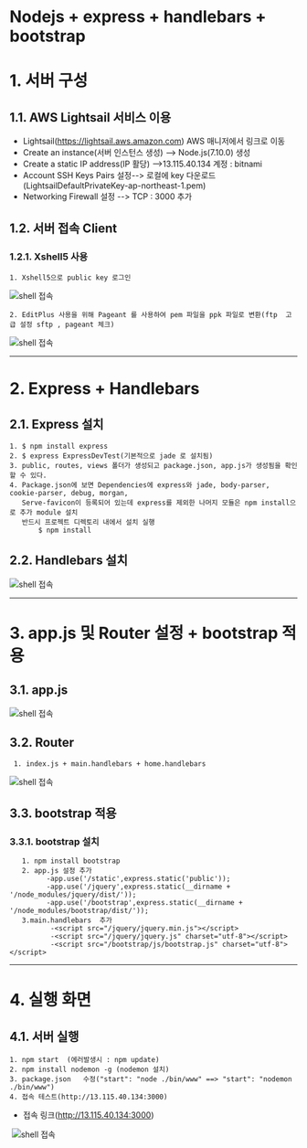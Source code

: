 Nodejs + express + handlebars + bootstrap
======================

# 1. 서버 구성  
## 1.1. AWS Lightsail 서비스 이용 
- Lightsail(https://lightsail.aws.amazon.com) AWS 매니저에서 링크로 이동
- Create an instance(서버 인스턴스 생성) --> Node.js(7.10.0) 생성
- Create a static IP address(IP 활당) -->13.115.40.134 계정 : bitnami
- Account SSH Keys Pairs 설정--> 로컬에 key 다운로드(LightsailDefaultPrivateKey-ap-northeast-1.pem) 
- Networking Firewall 설정 -->  TCP : 3000 추가

## 1.2. 서버 접속 Client
### 1.2.1. Xshell5 사용 
	1. Xshell5으로 public key 로그인 
![shell 접속](http://13.115.40.134/img/shell.PNG)
	
	2. EditPlus 사용을 위해 Pageant 를 사용하여 pem 파일을 ppk 파일로 변환(ftp  고급 설정 sftp , pageant 체크)
![shell 접속](http://13.115.40.134/img/editplus.png)

****
# 2. Express + Handlebars 

## 2.1. Express 설치 

	1. $ npm install express
	2. $ express ExpressDevTest(기본적으로 jade 로 설치됨)
	3. public, routes, views 폴더가 생성되고 package.json, app.js가 생성됨을 확인할 수 있다.
	4. Package.json에 보면 Dependencies에 express와 jade, body-parser, cookie-parser, debug, morgan, 
	   Serve-favicon이 등록되어 있는데 express를 제외한 나머지 모듈은 npm install으로 추가 module 설치 
	   반드시 프로젝트 디렉토리 내에서 설치 실행
           $ npm install

 ## 2.2. Handlebars 설치 

![shell 접속](http://13.115.40.134/img/hb.png)

****
   
# 3. app.js 및 Router 설정 + bootstrap 적용
 
 ## 3.1. app.js 
 
 ![shell 접속](http://13.115.40.134/img/app.png)
 
 ## 3.2. Router 
     1. index.js + main.handlebars + home.handlebars
 ![shell 접속](http://13.115.40.134/img/router.png)
 

 ## 3.3. bootstrap 적용
     
 ### 3.3.1. bootstrap 설치
 ```
	1. npm install bootstrap 
	2. app.js 설정 추가
          -app.use('/static',express.static('public'));
          -app.use('/jquery',express.static(__dirname + '/node_modules/jquery/dist/'));
          -app.use('/bootstrap',express.static(__dirname + '/node_modules/bootstrap/dist/'));
	3.main.handlebars  추가
           -<script src="/jquery/jquery.min.js"></script>
           -<script src="/jquery/jquery.js" charset="utf-8"></script>
           -<script src="/bootstrap/js/bootstrap.js" charset="utf-8"></script>
 ```

**** 
 # 4. 실행 화면
 
 ## 4.1. 서버 실행 
 
	1. npm start  (에러발생시 : npm update)
	2. npm install nodemon -g (nodemon 설치)
	3. package.json   수정("start": "node ./bin/www" ==> "start": "nodemon ./bin/www")
	4. 접속 테스트(http://13.115.40.134:3000) 
 - 접속 링크(http://13.115.40.134:3000) 
 
  ![shell 접속](http://13.115.40.134/img/run.png)
